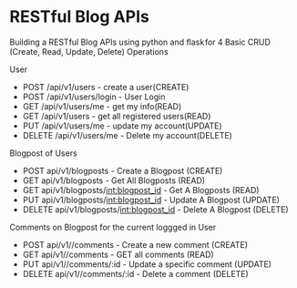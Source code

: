 # RESTful Blog APIs

Building a RESTful Blog APIs using python and flask for 4 Basic CRUD (Create, Read, Update, Delete) Operations

User
- POST /api/v1/users - create a user(CREATE)
- POST /api/v1/users/login - User Login
- GET /api/v1/users/me - get my info(READ)
- GET /api/v1/users - get all registered users(READ)
- PUT /api/v1/users/me - update my account(UPDATE)
- DELETE /api/v1/users/me - Delete my account(DELETE)

Blogpost of Users
- POST api/v1/blogposts - Create a Blogpost (CREATE)
- GET api/v1/blogposts - Get All Blogposts (READ)
- GET api/v1/blogposts/<int:blogpost_id> - Get A Blogposts (READ)
- PUT api/v1/blogposts/<int:blogpost_id> - Update A Blogpost (UPDATE)
- DELETE api/v1/blogposts/<int:blogpost_id> - Delete A Blogpost (DELETE)

Comments on Blogpost for the current loggged in User
- POST api/v1//comments - Create a new comment  (CREATE)
- GET api/v1//comments - GET all comments (READ)
- PUT api/v1//comments/:id - Update a specific comment (UPDATE)
- DELETE api/v1//comments/:id - Delete a comment (DELETE)


